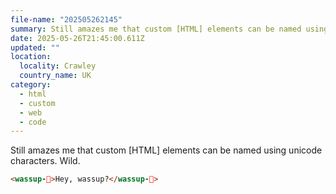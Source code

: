```yaml
---
file-name: "202505262145"
summary: Still amazes me that custom [HTML] elements can be named using unicode characters.
date: 2025-05-26T21:45:00.611Z
updated: ""
location:
  locality: Crawley
  country_name: UK
category:
  - html
  - custom
  - web
  - code
---
```


Still amazes me that custom [HTML] elements can be named using unicode characters. Wild.

```html
<wassup-🤙>Hey, wassup?</wassup-🤙>
```
